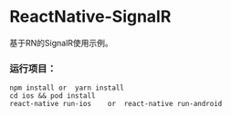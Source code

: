 # ReactNative-SignalR
基于RN的SignalR使用示例。

### 运行项目：

```
npm install or  yarn install
cd ios && pod install
react-native run-ios    or  react-native run-android
```